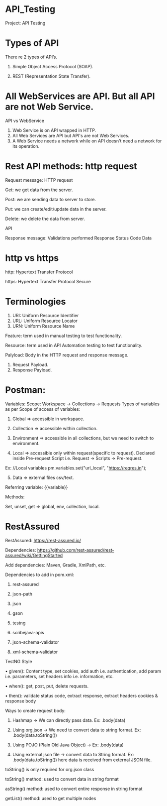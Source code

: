# API_Testing
Project: API Testing

# Types of API
There re 2 types of API’s.

1)	Simple Object Access Protocol (SOAP).

2)	REST (Representation State Transfer).

# All WebServices are API. But all API are not Web Service.

API vs WebService
1) Web Service is on API wrapped in HTTP.
2) All Web Services are API but API's are not Web Services.
3) A Web Service needs a network while on API doesn't need a network for its operation.

# Rest API methods: http request

Request message: HTTP request

Get: we get data from the server.

Post: we are sending data to server to store.

Put: we can create/edit/update data in the server.

Delete: we delete the data from server.

API

Response message: Validations performed
Response Status Code
Data

# http vs https
http: Hypertext Transfer Protocol

https: Hypertext Transfer Protocol Secure

# Terminologies
1) URI: Uniform Resource Identifier
2) URL: Uniform Resource Locator
3) URN: Uniform Resource Name

Feature: term used in manual testing to test functionality.

Resource: term used in API Automation testing to test functionality.

Palyload: Body in the HTTP request and response message.
1) Request Payload.
2) Response Payload.

# Postman:
Variables:
Scope:
Workspace -> Collections -> Requests
 Types of variables as per Scope of access of variables:
1)	Global => accessible in workspace.

2)	Collection => accessible within collection.

3)	Environment => accessible in all collections, but we need to switch to environment.

4)	Local => accessible only within request(specific to request). Declared inside Pre-request Script i.e. Request -> Scripts -> Pre-request.

Ex: //Local variables
pm.variables.set("url_local", "https://reqres.in");

5)	Data => external files csv/text.

Referring variable: {{variable}}

Methods:

Set, unset, get => global, env, collection, local.

# RestAssured 

RestAssured: https://rest-assured.io/

Dependencies: https://github.com/rest-assured/rest-assured/wiki/GettingStarted

Add dependencies: Maven, Gradle, XmlPath, etc.

Dependencies to add in pom.xml:
1)	rest-assured

2)	json-path

3)	json

4)	gson

5)	testng

6)	scribejava-apis

7)	json-schema-validator

8)	xml-schema-validator

TestNG Style

• given(): Content type, set cookies, add auth i.e. authentication, add param i.e. parameters, set headers info i.e. information, etc.

• when(): get, post, put, delete requests.

• then(): validate status code, extract response, extract headers cookies & response body


Ways to create request body:
1)	Hashmap -> We can directly pass data. Ex: .body(data)

2)	Using org.json -> We need to convert data to string format. Ex: .body(data.toString())

3)	Using POJO (Plain Old Java Object) -> Ex: .body(data)

4)	Using external json file -> convert data to String format. Ex: .body(data.toString()) here data is received from external JSON file.

toString() is only required for org.json class

toString() method: used to convert data in string format

asString() method: used to convert entire response in string format

getList() method: used to get multiple nodes
